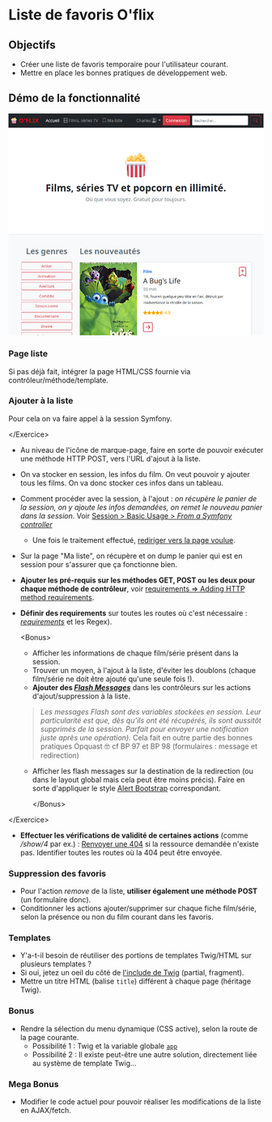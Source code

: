 # Liste de favoris O'flix

## Objectifs

- Créer une liste de favoris temporaire pour l'utilisateur courant.
- Mettre en place les bonnes pratiques de développement web.

## Démo de la fonctionnalité

![demo](../sources/readme/oflix-favorites.gif)

### Page liste

Si pas déjà fait, intégrer la page HTML/CSS fournie via contrôleur/méthode/template.

### Ajouter à la liste

Pour cela on va faire appel à la session Symfony.

&lt;/Exercice&gt;

- Au niveau de l'icône de marque-page, faire en sorte de pouvoir exécuter une méthode HTTP POST, vers l'URL d'ajout à la liste.
- On va stocker en session, les infos du film. On veut pouvoir y ajouter tous les films. On va donc stocker ces infos dans un tableau.
- Comment procéder avec la session, à l'ajout : _on récupère le panier de la session, on y ajoute les infos demandées, on remet le nouveau panier dans la session_. Voir [Session > Basic Usage > *From a Symfony controller*](https://symfony.com/doc/current/session.html#session-intro)
  - Une fois le traitement effectué, [rediriger vers la page voulue](https://symfony.com/doc/current/controller.html#redirecting).
- Sur la page "Ma liste", on récupère et on dump le panier qui est en session pour s'assurer que ça fonctionne bien.
- **Ajouter les pré-requis sur les méthodes GET, POST ou les deux pour chaque méthode de contrôleur**, voir [requirements => Adding HTTP method requirements](https://symfony.com/doc/current/routing.html#matching-http-methods).
- **Définir des requirements** sur toutes les routes où c'est nécessaire : [_requirements_](https://symfony.com/doc/current/routing.html#parameters-validation) et les Regex).

    &lt;Bonus&gt;

  - Afficher les informations de chaque film/série présent dans la session.
  - Trouver un moyen, à l'ajout à la liste, d'éviter les doublons (chaque film/série ne doit être ajouté qu'une seule fois !).
  - **Ajouter des _[Flash Messages](https://symfony.com/doc/current/session.html#flash-messages)_** dans les contrôleurs sur les actions d'ajout/suppression à la liste.

  > _Les messages Flash sont des variables stockées en session. Leur particularité est que, dès qu’ils ont été récupérés, ils sont aussitôt supprimés de la session. Parfait pour envoyer une notification juste après une opération)_. Cela fait en outre partie des bonnes pratiques Opquast :nerd_face: cf BP 97 et BP 98 (formulaires : message et redirection)

  - Afficher les flash messages sur la destination de la redirection (ou dans le layout global mais cela peut être moins précis). Faire en sorte d'appliquer le style [Alert Bootstrap](https://getbootstrap.com/docs/5.1/components/alerts/) correspondant.

    &lt;/Bonus&gt;

&lt;/Exercice&gt;

- **Effectuer les vérifications de validité de certaines actions** (comme _/show/4_ par ex.) : [Renvoyer une 404](https://symfony.com/doc/current/controller.html#managing-errors-and-404-pages) si la ressource demandée n'existe pas. Identifier toutes les routes où la 404 peut être envoyée.

### Suppression des favoris

- Pour l'action _remove_ de la liste, **utiliser également une méthode POST** (un formulaire donc).
- Conditionner les actions ajouter/supprimer sur chaque fiche film/série, selon la présence ou non du film courant dans les favoris.

### Templates

- Y'a-t-il besoin de réutiliser des portions de templates Twig/HTML sur plusieurs templates ?
- Si oui, jetez un oeil du côté de [l'include de Twig](https://symfony.com/doc/current/templates.html#including-templates) (partial, fragment).
- Mettre un titre HTML (balise `title`) différent à chaque page (héritage Twig).

### Bonus

- Rendre la sélection du menu dynamique (CSS active), selon la route de la page courante.
  - Possibilité 1 : Twig et la variable globale [`app`](https://symfony.com/doc/current/templates.html#the-app-global-variable)
  - Possibilité 2 : Il existe peut-être une autre solution, directement liée au système de template Twig...

### Mega Bonus

- Modifier le code actuel pour pouvoir réaliser les modifications de la liste en AJAX/fetch.
